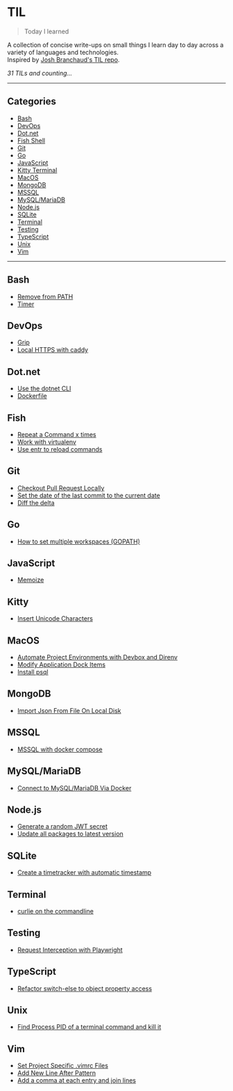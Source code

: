 # TIL

> Today I learned

A collection of concise write-ups on small things I learn day to day across a variety of languages and technologies.\
Inspired by [Josh Branchaud's TIL repo][jb].

_31 TILs and counting..._

______________________________________________________________________

## Categories

<!-- prettier-ignore -->

- [Bash](#bash)
- [DevOps](#devops)
- [Dot.net](#dotnet)
- [Fish Shell](#fish)
- [Git](#git)
- [Go](#go)
- [JavaScript](#javascript)
- [Kitty Terminal](#kitty)
- [MacOS](#macos)
- [MongoDB](#mongodb)
- [MSSQL](#mssql)
- [MySQL/MariaDB](#mysqlmariadb)
- [Node.js](#nodejs)
- [SQLite](#sqlite)
- [Terminal](#terminal)
- [Testing](#testing)
- [TypeScript](#typescript)
- [Unix](#unix)
- [Vim](#vim)

______________________________________________________________________

## Bash

- [Remove from PATH](bash/remove-from-path.md)
- [Timer](bash/timer.md)

## DevOps

- [Grip](devops/grip.md)
- [Local HTTPS with caddy](devops/local-https-with-caddy.md)

## Dot.net

- [Use the dotnet CLI](/dotnet/dotnet-cli.md)
- [Dockerfile](dotnet/dockerfile.md)

## Fish

- [Repeat a Command x times](fish/repeat-a-command-x-times.md)
- [Work with virtualenv](fish/work-with-virtualenv.md)
- [Use entr to reload commands](fish/entr.md)

## Git

- [Checkout Pull Request Locally](git/checkout-pull-request-locally.md)
- [Set the date of the last commit to the current date](git/set_the_date_of_the_last_commit_to_the_current_date.md)
- [Diff the delta](git/diff-the-delta.md)

## Go

- [How to set multiple workspaces (GOPATH)](go/how-to-set-multiple-workspaces.md)

## JavaScript

- [Memoize](javascript/memoize.md)

## Kitty

- [Insert Unicode Characters](kitty/insert-unicode-characters.md)

## MacOS

- [Automate Project Environments with Devbox and Direnv](macos/automate-project-environments-with-devbox-and-direnv.md)
- [Modify Application Dock Items](macos/modify-application-dock-items.md)
- [Install psql](macos/install-psql.md)

## MongoDB

- [Import Json From File On Local Disk](mongodb/import-json-from-file-on-local-disk.md)

## MSSQL

- [MSSQL with docker compose](mssql/mssql-with-docker-compose.md)

## MySQL/MariaDB

- [Connect to MySQL/MariaDB Via Docker](mysql-mariadb/connect-to-mysql-maridab-via-docker.md)

## Node.js

- [Generate a random JWT secret](nodejs/generate-a-random-jwt-secret.md)
- [Update all packages to latest version](nodejs/update-all-packages-to-latest-version.md)

## SQLite

- [Create a timetracker with automatic timestamp](sqlite/create-a-timetracker-with-automatic-timestamp.md)

## Terminal

- [curlie on the commandline](terminal/curlie.md)

## Testing

- [Request Interception with Playwright](testing/request-interception-with-playwright.md)

## TypeScript

- [Refactor switch-else to object property access](typescript/refactor-switch-else-to-object-property-access)

## Unix

- [Find Process PID of a terminal command and kill it](unix/find-pid-and-kill.md)

## Vim

- [Set Project Specific .vimrc Files](vim/set-project-specific-vim-files.md)
- [Add New Line After Pattern](vim/add-new-line-after-pattern.md)
- [Add a comma at each entry and join lines](vim/add-a-comma-and-join-lines.md)

[jb]: https://github.com/jbranchaud/til
